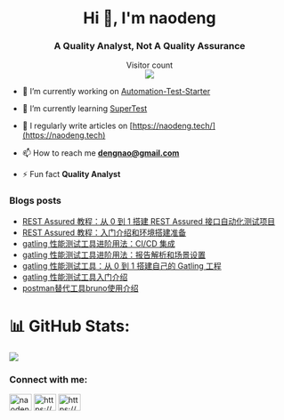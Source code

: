 
<h1 align="center">Hi 👋, I'm naodeng</h1>
<h3 align="center">A Quality Analyst, Not A Quality Assurance</h3>


<p align="center"> 
  Visitor count<br>
  <img src="https://profile-counter.glitch.me/naodeng/count.svg" />
</p>

- 🔭 I’m currently working on [Automation-Test-Starter](https://github.com/orgs/Automation-Test-Starter/repositories)

- 🌱 I’m currently learning [SuperTest](https://www.npmjs.com/package/supertest)

- 📝 I regularly write articles on [https://naodeng.tech/](https://naodeng.tech)

- 📫 How to reach me **dengnao@gmail.com**

- ⚡ Fun fact **Quality Analyst**

### Blogs posts
<!-- BLOG-POST-LIST:START -->
- [REST Assured 教程：从 0 到 1 搭建 REST Assured 接口自动化测试项目](https://naodeng.tech/post/rest-assured-tutorial-building-your-own-project-from-0-to-1/)
- [REST Assured 教程：入门介绍和环境搭建准备]([https://naodeng.tech/post/gatling-tool-intro-advanced-usage/)
- [gatling 性能测试工具进阶用法：CI/CD 集成](https://naodeng.tech/post/gatling-tool-intro-ci-cd-integration/)
- [gatling 性能测试工具进阶用法：报告解析和场景设置](https://naodeng.tech/post/gatling-tool-intro-advanced-usage/)
- [gatling 性能测试工具：从 0 到 1 搭建自己的 Gatling 工程](https://naodeng.tech/post/gatling-tool-intro2/)
- [gatling 性能测试工具入门介绍](https://naodeng.tech/post/gatling-tool-intro1/)
- [postman替代工具bruno使用介绍](https://naodeng.tech/post/introduction_of_bruno/)
<!-- BLOG-POST-LIST:END -->

# 📊 GitHub Stats:
![](https://github-readme-stats.vercel.app/api?username=naodeng&theme=radical&hide_border=false&include_all_commits=false&count_private=false)<br/>

<h3 align="left">Connect with me:</h3>
<p align="left">
<a href="https://twitter.com/naodeng0_0" target="blank"><img align="center" src="https://raw.githubusercontent.com/rahuldkjain/github-profile-readme-generator/master/src/images/icons/Social/twitter.svg" alt="naodeng0_0" height="30" width="40" /></a>
<a href="https://naodeng.tech/index.xml" target="blank"><img align="center" src="https://raw.githubusercontent.com/rahuldkjain/github-profile-readme-generator/master/src/images/icons/Social/rss.svg" alt="https://naodeng.tech/index.xml" height="30" width="40" /></a>
<a href="https://naodeng.medium.com" target="blank"><img align="center" src="https://raw.githubusercontent.com/rahuldkjain/github-profile-readme-generator/master/src/images/icons/Social/medium.svg" alt="https://naodeng.medium.com" height="30" width="40" /></a>
</p>
